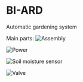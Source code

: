 # BI-ARD
Automatic gardening system

Main parts:
![Assembly](master/img/assembly.jpg)

![Power](master/img/power.jpg)

![Soil moisture sensor](master/img/soil_moisture_sensor.jpg)

![Valve](master/img/Valve.jpg)
